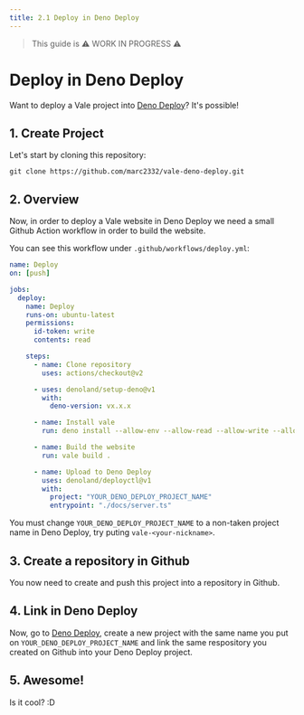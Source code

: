 ```yaml
---
title: 2.1 Deploy in Deno Deploy
---
```


> This guide is ⚠️ WORK IN PROGRESS ⚠️

# Deploy in Deno Deploy

Want to deploy a Vale project into [Deno Deploy](https://deno.land/deploy/)? It's possible!

## 1. Create Project

Let's start by cloning this repository:

```
git clone https://github.com/marc2332/vale-deno-deploy.git
```

## 2. Overview

Now, in order to deploy a Vale website in Deno Deploy we need a small Github Action workflow in order to build the website.

You can see this workflow under `.github/workflows/deploy.yml`:

```yml
name: Deploy
on: [push]

jobs:
  deploy:
    name: Deploy
    runs-on: ubuntu-latest
    permissions:
      id-token: write
      contents: read

    steps:
      - name: Clone repository
        uses: actions/checkout@v2

      - uses: denoland/setup-deno@v1
        with:
          deno-version: vx.x.x

      - name: Install vale
        run: deno install --allow-env --allow-read --allow-write --allow-net --unstable -n vale https://deno.land/x/vale@0.1.4/mod.ts

      - name: Build the website
        run: vale build .

      - name: Upload to Deno Deploy
        uses: denoland/deployctl@v1
        with:
          project: "YOUR_DENO_DEPLOY_PROJECT_NAME"
          entrypoint: "./docs/server.ts"
```

You must change `YOUR_DENO_DEPLOY_PROJECT_NAME` to a non-taken project name in Deno Deploy, try puting `vale-<your-nickname>`.

## 3. Create a repository in Github

You now need to create and push this project into a repository in Github.

## 4. Link in Deno Deploy

Now, go to [Deno Deploy](https://deno.land/deploy/), create a new project with the same name you put on `YOUR_DENO_DEPLOY_PROJECT_NAME` and link the same respository you created on Github into your Deno Deploy project.

## 5. Awesome!

Is it cool? :D